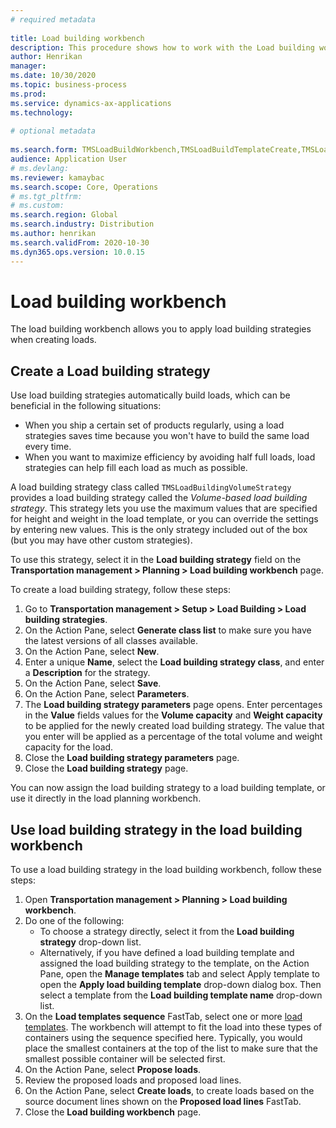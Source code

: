 ```yaml
--- 
# required metadata 
 
title: Load building workbench
description: This procedure shows how to work with the Load building workbench. 
author: Henrikan
manager:  
ms.date: 10/30/2020
ms.topic: business-process 
ms.prod:  
ms.service: dynamics-ax-applications 
ms.technology:  
 
# optional metadata 
 
ms.search.form: TMSLoadBuildWorkbench,TMSLoadBuildTemplateCreate,TMSLoadBuildStrategy
audience: Application User 
# ms.devlang:  
ms.reviewer: kamaybac
ms.search.scope: Core, Operations 
# ms.tgt_pltfrm:  
# ms.custom:  
ms.search.region: Global
ms.search.industry: Distribution
ms.author: henrikan
ms.search.validFrom: 2020-10-30
ms.dyn365.ops.version: 10.0.15
---
```

# Load building workbench

The load building workbench allows you to apply load building strategies when creating loads.

## Create a Load building strategy

Use load building strategies automatically build loads, which can be beneficial in the following situations:

- When you ship a certain set of products regularly, using a load strategies saves time because you won't have to build the same load every time.
- When you want to maximize efficiency by avoiding half full loads, load strategies can help fill each load as much as possible.

A load building strategy class called `TMSLoadBuildingVolumeStrategy` provides a load building strategy called the *Volume-based load building strategy*. This strategy lets you use the maximum values that are specified for height and weight in the load template, or you can override the settings by entering new values. This is the only strategy included out of the box (but you may have other custom strategies).

To use this strategy, select it in the **Load building strategy** field on the **Transportation management &gt; Planning &gt; Load building workbench** page.

To create a load building strategy, follow these steps:

1. Go to **Transportation management &gt; Setup &gt; Load Building &gt; Load building strategies**.
1. On the Action Pane, select **Generate class list** to make sure you have the latest versions of all classes available.
1. On the Action Pane, select **New**.
1. Enter a unique **Name**, select the **Load building strategy class**, and enter a **Description** for the strategy.
1. On the Action Pane, select **Save**.
1. On the Action Pane, select **Parameters**.
1. The **Load building strategy parameters** page opens. Enter percentages in the **Value** fields values for the **Volume capacity** and **Weight capacity** to be applied for the newly created load building strategy. The value that you enter will be applied as a percentage of the total volume and weight capacity for the load.
1. Close the **Load building strategy parameters** page.
1. Close the **Load building strategy** page.

You can now assign the load building strategy to a load building template, or use it directly in the load planning workbench.

## Use load building strategy in the load building workbench

To use a load building strategy in the load building workbench, follow these steps:

1. Open **Transportation management &gt; Planning &gt; Load building workbench**.
1. Do one of the following:
    - To choose a strategy directly, select it from the **Load building strategy** drop-down list.
    - Alternatively, if you have defined a load building template and assigned the load building strategy to the template, on the Action Pane, open the **Manage templates** tab and select Apply template to open the **Apply load building template** drop-down dialog box. Then select a template from the **Load building template name** drop-down list.
1. On the **Load templates sequence** FastTab, select one or more [load templates](load-template.md). The workbench will attempt to fit the load into these types of containers using the sequence specified here. Typically, you would place the smallest containers at the top of the list to make sure that the smallest possible container will be selected first.
1. On the Action Pane, select **Propose loads**.
1. Review the proposed loads and proposed load lines.
1. On the Action Pane, select **Create loads**, to create loads based on the source document lines shown on the **Proposed load lines** FastTab.
1. Close the **Load building workbench** page.
